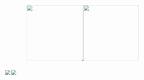 <div align="center">
  <a href="https://github.com/jmloureiro02">
  <img height="180em" src="https://github-readme-stats.vercel.app/api?username=jmloureiro02&show_icons=true&theme=dracula&include_all_commits=true&count_private=true"/>
  <img height="180em" src="https://github-readme-stats.vercel.app/api/top-langs/?username=jmloureiro02&layout=compact&langs_count=7&theme=dracula"/>
</div>
</div>
  
  ##
 
<div>  
   <a href = "mailto:joao.miguel.loureiro@tecnico.ulisboa.pt"><img src="https://img.shields.io/badge/-Gmail-%23333?style=for-the-badge&logo=gmail&logoColor=white" target="_blank"></a>
  <a href="https://www.linkedin.com/in/joao-miguel-loureiro/" target="_blank"><img src="https://img.shields.io/badge/-LinkedIn-%230077B5?style=for-the-badge&logo=linkedin&logoColor=white" target="_blank"></a> 
 
</div>
